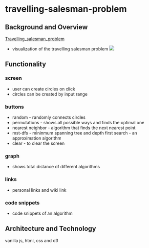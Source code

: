 # travelling-salesman-problem
## Background and Overview 
[Travelling_salesman_problem](https://en.wikipedia.org/wiki/Travelling_salesman_problem)
- visualization of the travelling salesman problem
![](chrome-tsp.gif)
## Functionality
### screen 
* user can create circles on click
* circles can be created by input range
### buttons
* random - randomly connects circles
* permutations - shows all possible ways and finds the optimal one
* nearest neighbor - algorithm that finds the next nearest point
* mst-dfs - mininmum spanning tree and depth first search - an approximation algorithm 
* clear - to clear the screen
### graph
* shows total distance of different algorithms
### links
* personal links and wiki link
### code snippets
* code snippets of an algorithm

## Architecture and Technology 
vanilla js, html, css and d3




